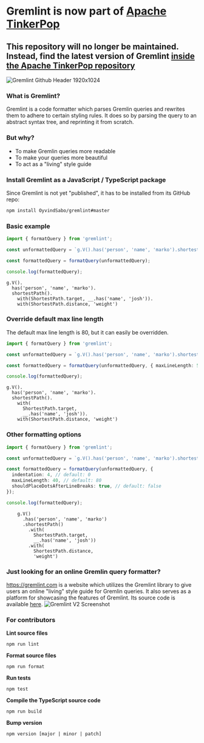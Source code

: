 # Gremlint is now part of [Apache TinkerPop](https://tinkerpop.apache.org/)

## This repository will no longer be maintained. Instead, find the latest version of Gremlint [inside the Apache TinkerPop repository](https://github.com/apache/tinkerpop/tree/master/gremlint)

![Gremlint Github Header 1920x1024](https://user-images.githubusercontent.com/25663729/88488788-d5a73700-cf8f-11ea-9adb-03d62c77c1b7.png)

### What is Gremlint?

Gremlint is a code formatter which parses Gremlin queries and rewrites them to adhere to certain styling rules. It does so by parsing the query to an abstract syntax tree, and reprinting it from scratch.

### But why?

- To make Gremlin queries more readable
- To make your queries more beautiful
- To act as a "living" style guide

### Install Gremlint as a JavaScript / TypeScript package

Since Gremlint is not yet "published", it has to be installed from its GitHub repo:

```bash
npm install OyvindSabo/gremlint#master
```

### Basic example

```typescript
import { formatQuery } from 'gremlint';

const unformattedQuery = `g.V().has('person', 'name', 'marko').shortestPath().with(ShortestPath.target, __.has('name', 'josh')).with(ShortestPath.distance, 'weight')`;

const formattedQuery = formatQuery(unformattedQuery);

console.log(formattedQuery);
```

```
g.V().
  has('person', 'name', 'marko').
  shortestPath().
    with(ShortestPath.target, __.has('name', 'josh')).
    with(ShortestPath.distance, 'weight')
```

### Override default max line length

The default max line length is 80, but it can easily be overridden.

```typescript
import { formatQuery } from 'gremlint';

const unformattedQuery = `g.V().has('person', 'name', 'marko').shortestPath().with(ShortestPath.target, __.has('name', 'josh')).with(ShortestPath.distance, 'weight')`;

const formattedQuery = formatQuery(unformattedQuery, { maxLineLength: 50 });

console.log(formattedQuery);
```

```
g.V().
  has('person', 'name', 'marko').
  shortestPath().
    with(
      ShortestPath.target,
      __.has('name', 'josh')).
    with(ShortestPath.distance, 'weight')
```

### Other formatting options

```typescript
import { formatQuery } from 'gremlint';

const unformattedQuery = `g.V().has('person', 'name', 'marko').shortestPath().with(ShortestPath.target, __.has('name', 'josh')).with(ShortestPath.distance, 'weight')`;

const formattedQuery = formatQuery(unformattedQuery, {
  indentation: 4, // default: 0
  maxLineLength: 40, // default: 80
  shouldPlaceDotsAfterLineBreaks: true, // default: false
});

console.log(formattedQuery);
```

```
    g.V()
      .has('person', 'name', 'marko')
      .shortestPath()
        .with(
          ShortestPath.target,
          __.has('name', 'josh'))
        .with(
          ShortestPath.distance,
          'weight')
```

### Just looking for an online Gremlin query formatter?

https://gremlint.com is a website which utilizes the Gremlint library to give users an online "living" style guide for Gremlin queries. It also serves as a platform for showcasing the features of Gremlint. Its source code is available [here](https://github.com/OyvindSabo/gremlint.com).
![Gremlint V2 Screenshot](https://user-images.githubusercontent.com/25663729/88488518-f078ac00-cf8d-11ea-9e1c-01edec285751.png)

### For contributors

**Lint source files**

`npm run lint`

**Format source files**

`npm run format`

**Run tests**

`npm test`

**Compile the TypeScript source code**

`npm run build`

**Bump version**

`npm version [major | minor | patch]`
